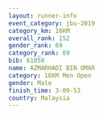 ```yaml
---
layout: runner-info 
event_category: jbu-2019 
category_km: 16KM  
overall_rank: 152
gender_rank: 69
category_rank: 69
bib: 61058
name: AZMARHADI BIN OMAR
category: 16KM Men Open
gender: Male
finish_time: 3-09-53
country: Malaysia
---
```

